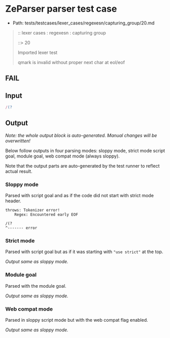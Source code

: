 # ZeParser parser test case

- Path: tests/testcases/lexer_cases/regexesn/capturing_group/20.md

> :: lexer cases : regexesn : capturing group
>
> ::> 20
>
> Imported lexer test
>
> qmark is invalid without proper next char at eol/eof

## FAIL

## Input

`````js
/(?
`````

## Output

_Note: the whole output block is auto-generated. Manual changes will be overwritten!_

Below follow outputs in four parsing modes: sloppy mode, strict mode script goal, module goal, web compat mode (always sloppy).

Note that the output parts are auto-generated by the test runner to reflect actual result.

### Sloppy mode

Parsed with script goal and as if the code did not start with strict mode header.

`````
throws: Tokenizer error!
    Regex: Encountered early EOF

/(?
^------- error
`````

### Strict mode

Parsed with script goal but as if it was starting with `"use strict"` at the top.

_Output same as sloppy mode._

### Module goal

Parsed with the module goal.

_Output same as sloppy mode._

### Web compat mode

Parsed in sloppy script mode but with the web compat flag enabled.

_Output same as sloppy mode._
